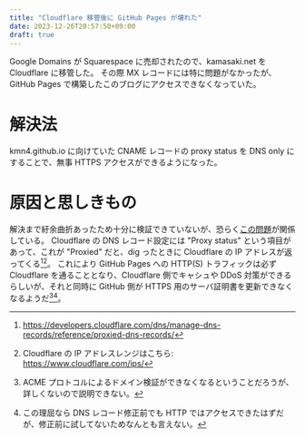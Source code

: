 ```yaml
---
title: "Cloudflare 移管後に GitHub Pages が壊れた"
date: 2023-12-26T20:57:50+09:00
draft: true
---
```


Google Domains が Squarespace に売却されたので、kamasaki.net を Cloudflare に移管した。
その際 MX レコードには特に問題がなかったが、GitHub Pages で構築したこのブログにアクセスできなくなっていた。

# 解決法

kmn4.github.io に向けていた CNAME レコードの proxy status を DNS only にすることで、無事 HTTPS アクセスができるようになった。

# 原因と思しきもの

解決まで紆余曲折あったため十分に検証できていないが、恐らく[この問題](https://github.com/orgs/community/discussions/23632#discussioncomment-3241245)が関係している。
Cloudflare の DNS レコード設定には "Proxy status" という項目があって、これが "Proxied" だと、dig ったときに Cloudflare の IP アドレスが返ってくる[^proxied-record][^anycast-ip-list]。
これにより GitHub Pages への HTTP(S) トラフィックは必ず Cloudflare を通ることとなり、Cloudflare 側でキャシュや DDoS 対策ができるらしいが、それと同時に GitHub 側が HTTPS 用のサーバ証明書を更新できなくなるようだ[^ACME-problem][^http-might-have-succeded]。

[^proxied-record]: https://developers.cloudflare.com/dns/manage-dns-records/reference/proxied-dns-records/
[^anycast-ip-list]: Cloudflare の IP アドレスレンジはこちら: https://www.cloudflare.com/ips/
[^http-might-have-succeded]: この理屈なら DNS レコード修正前でも HTTP ではアクセスできたはずだが、修正前に試してないためなんとも言えない。
[^ACME-problem]: ACME プロトコルによるドメイン検証ができなくなるということだろうが、詳しくないので説明できない。
